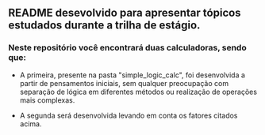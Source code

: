 ## README desevolvido para apresentar tópicos estudados durante a trilha de estágio.
 
### Neste repositório você encontrará duas calculadoras, sendo que:

* A primeira, presente na pasta "simple_logic_calc", foi desenvolvida a partir de pensamentos iniciais, sem qualquer preocupação com separação de lógica em diferentes métodos ou realização de operações mais complexas.

* A segunda será desenvolvida levando em conta os fatores citados acima.


